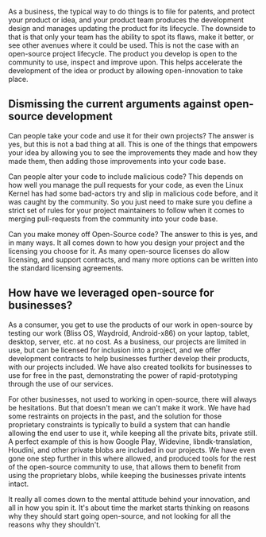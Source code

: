 As a business, the typical way to do things is to file for patents, and protect your product or idea, and your product team produces the development design and manages updating the product for its lifecycle. The downside to that is that only your team has the ability to spot its flaws, make it better, or see other avenues where it could be used. This is not the case with an open-source project lifecycle. The product you develop is open to the community to use, inspect and improve upon. This helps accelerate the development of the idea or product by allowing open-innovation to take place.

## Dismissing the current arguments against open-source development

Can people take your code and use it for their own projects? The answer is yes, but this is not a bad thing at all. This is one of the things that empowers your idea by allowing you to see the improvements they made and how they made them, then adding those improvements into your code base.

Can people alter your code to include malicious code? This depends on how well you manage the pull requests for your code, as even the Linux Kernel has had some bad-actors try and slip in malicious code before, and it was caught by the community. So you just need to make sure you define a strict set of rules for your project maintainers to follow when it comes to merging pull-requests from the community into your code base.

Can you make money off Open-Source code? The answer to this is yes, and in many ways. It all comes down to how you design your project and the licensing you choose for it. As many open-source licenses do allow licensing, and support contracts, and many more options can be written into the standard licensing agreements.

## How have we leveraged open-source for businesses?

As a consumer, you get to use the products of our work in open-source by testing our work (Bliss OS, Waydroid, Android-x86) on your laptop, tablet, desktop, server, etc. at no cost. 
As a business, our projects are limited in use, but can be licensed for inclusion into a project, and we offer development contracts to help businesses further develop their products, with our projects included. We have also created toolkits for businesses to use for free in the past, demonstrating the power of rapid-prototyping through the use of our services.

For other businesses, not used to working in open-source, there will always be hesitations. But that doesn't mean we can't make it work. We have had some restraints on projects in the past, and the solution for those proprietary constraints is typically to build a system that can handle allowing the end user to use it, while keeping all the private bits, private still. A perfect example of this is how Google Play, Widevine, libndk-translation, Houdini, and other private blobs are included in our projects. We have even gone one step further in this where allowed, and produced tools for the rest of the open-source community to use, that allows them to benefit from using the proprietary blobs, while keeping the businesses private intents intact.

It really all comes down to the mental attitude behind your innovation, and all in how you spin it. It's about time the market starts thinking on reasons why they should start going open-source, and not looking for all the reasons why they shouldn't.
